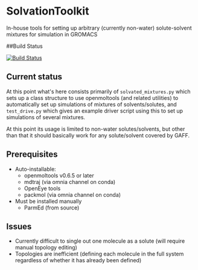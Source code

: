 # SolvationToolkit
In-house tools for setting up arbitrary (currently non-water) solute-solvent mixtures for simulation in GROMACS

##Build Status

[![Build Status](https://travis-ci.org/nividic/SolvationToolkit.svg?branch=master)](https://travis-ci.org/nividic/SolvationToolkit)

## Current status

At this point what's here consists primarily of `solvated_mixtures.py` which sets up a class structure to use openmoltools (and related utilities) to automatically set up simulations of mixtures of solvents/solutes, and `test_drive.py` which gives an example driver script using this to set up simulations of several mixtures. 

At this point its usage is limited to non-water solutes/solvents, but other than that it should basically work for any solute/solvent covered by GAFF.  


## Prerequisites
* Auto-installable:
  * openmoltools v0.6.5 or later
  * mdtraj (via omnia channel on conda)
  * OpenEye tools
  * packmol (via omnia channel on conda)
* Must be installed manually
  * ParmEd (from source)

## Issues
* Currently difficult to single out one molecule as a solute (will require manual topology editing)
* Topologies are inefficient (defining each molecule in the full system regardless of whether it has already been defined)

